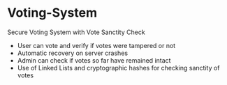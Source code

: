 # Voting-System
Secure Voting System with Vote Sanctity Check

- User can vote and verify if votes were tampered or not
- Automatic recovery on server crashes
- Admin can check if votes so far have remained intact
- Use of Linked Lists and cryptographic hashes for checking sanctity of votes
